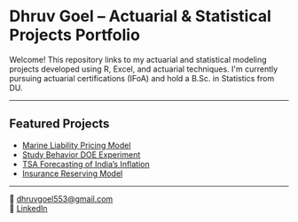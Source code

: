 # Dhruv Goel – Actuarial & Statistical Projects Portfolio

Welcome! This repository links to my actuarial and statistical modeling projects developed using R, Excel, and actuarial techniques. I'm currently pursuing actuarial certifications (IFoA) and hold a B.Sc. in Statistics from DU.

---

## Featured Projects

- [Marine Liability Pricing Model](https://github.com/dhruv50000/marine-liability-pricing-model)
- [Study Behavior DOE Experiment](https://github.com/dhruv50000/study-concentration-doe-model)
- [TSA Forecasting of India’s Inflation](https://github.com/dhruv50000/tsa-india-inflation)
- [Insurance Reserving Model](https://github.com/dhruv50000/insurance-reserving-model)

---

📧 dhruvgoel553@gmail.com  
🔗 [LinkedIn](https://linkedin.com/in/dhruv-goel-271052227)
